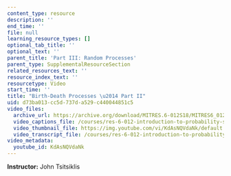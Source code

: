 ```yaml
---
content_type: resource
description: ''
end_time: ''
file: null
learning_resource_types: []
optional_tab_title: ''
optional_text: ''
parent_title: 'Part III: Random Processes'
parent_type: SupplementalResourceSection
related_resources_text: ''
resource_index_text: ''
resourcetype: Video
start_time: ''
title: "Birth-Death Processes \u2014 Part II"
uid: d73ba013-cc5d-737d-a529-c440044851c5
video_files:
  archive_url: https://archive.org/download/MITRES.6-012S18/MITRES6_012S18_L25-11_300k.mp4
  video_captions_file: /courses/res-6-012-introduction-to-probability-spring-2018/61ac903fb4e6508d815a85ea53bffb76_KdAsNQVdaNk.vtt
  video_thumbnail_file: https://img.youtube.com/vi/KdAsNQVdaNk/default.jpg
  video_transcript_file: /courses/res-6-012-introduction-to-probability-spring-2018/bc8180df6dc3e17be097ede069e20032_KdAsNQVdaNk.pdf
video_metadata:
  youtube_id: KdAsNQVdaNk
---
```


**Instructor:** John Tsitsiklis